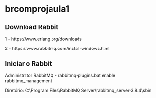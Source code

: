 # brcomprojaula1

<h2> Download Rabbit </h2>
<p>1 - https://www.erlang.org/downloads</p> 
<p>2 - https://www.rabbitmq.com/install-windows.html</p>
<h2> Iniciar o Rabbit </h2>
<p>Administrator RabbitMQ - rabbitmq-plugins.bat enable rabbitmq_management</p>
<p>Diretório: C:\Program Files\RabbitMQ Server\rabbitmq_server-3.8.4\sbin </p>
